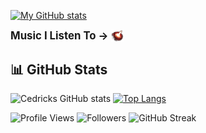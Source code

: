 [![My GitHub stats](https://github-readme-stats.vercel.app/api?username=CedrickGD&theme=dark)](https://github.com/CedrickGD/github-readme-stats)

<p>
  <span style="font-size: larger; font-weight: bold; vertical-align: middle;">Music I Listen To &rarr;</span>
  <a href="https://www.youtube.com/watch?v=xvFZjo5PgG0">
    <img src="https://github.com/CedrickGD/CedrickGD/blob/main/Alpha.png" alt="Watch the video" width="20" style="vertical-align:middle;"/>
  </a>
</p>

## 📊 GitHub Stats

![Cedricks GitHub stats](https://github-readme-stats.vercel.app/api?username=CedrickGD&show_icons=true&theme=radical)
[![Top Langs](https://github-readme-stats.vercel.app/api/top-langs/?username=CedrickGD&layout=compact&theme=radical)](https://github.com/anuraghazra/github-readme-stats)

![Profile Views](https://komarev.com/ghpvc/?username=CedrickGD&color=blueviolet)
![Followers](https://img.shields.io/github/followers/CedrickGD?style=social)
![GitHub Streak](https://streak-stats.demolab.com/?user=CedrickGD&theme=radical)
